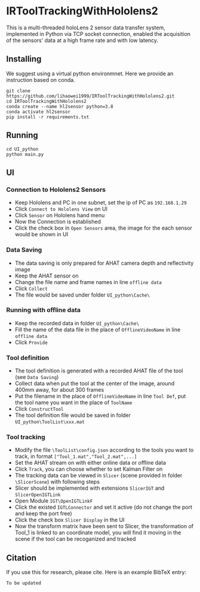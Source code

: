 # IRToolTrackingWithHololens2

This is a multi-threaded holoLens 2 sensor data transfer system, implemented in Python via TCP socket connection, enabled the acquisition of the sensors' data at a high frame rate and with low latency.

## Installing
We suggest using a virtual python environmnet. Here we provide an instruction based on conda.
```
git clone https://github.com/lihaowei1999/IRToolTrackingWithHololens2.git
cd IRToolTrackingWithHololens2
conda create --name hl2sensor python=3.8
conda activate hl2sensor
pip install -r requirements.txt
```

## Running
```
cd UI_python
python main.py
```

## UI
### Connection to Hololens2 Sensors
- Keep Hololens and PC in one subnet, set the ip of PC as `192.168.1.29`
- Click `Connect to Hololens View` on UI
- Click `Sensor` on Hololens hand menu
- Now the Connection is established
- Click the check box in `Open Sensors` area, the image for the each sensor would be shown in UI

### Data Saving
- The data saving is only prepared for AHAT camera depth and reflectivity image
- Keep the AHAT sensor on
- Change the file name and frame names in line `offline data`
- Click `Collect`
- The file would be saved under folder `UI_python\Cache\`

### Running with offline data
- Keep the recorded data in folder `UI_python\Cache\`
- Fill the name of the data file in the place of `OfflineVideoName` in line `offline data`
- Click `Provide`

### Tool definition
- The tool definition is generated with a recorded AHAT file of the tool (see `Data Saving`)
- Collect data when put the tool at the center of the image, around 400mm away, for about 300 frames
- Put the filename in the place of `OfflineVideoName` in line `Tool Def`, put the tool name you want in the place of `ToolName`
- Click `ConstructTool`
- The tool definition file would be saved in folder `UI_python\ToolList\xxx.mat`

### Tool tracking
- Modify the file `\ToolList\config.json` according to the tools you want to track, in format `["Tool_1.mat","Tool_2.mat",...]`
- Set the AHAT stream on with either online data or offline data
- Click `Track`, you can choose whether to set Kalman Filter on
- The tracking data can be viewed in `Slicer` (scene provided in folder `\SlicerScene`) with following steps
- Slicer should be implemented with extensions `SlicerIGT` and `SlicerOpenIGTLink`
- Open Module `IGT\OpenIGTLinkF`
- Click the existed `IGTLConnector` and set it active (do not change the port and keep the port free)
- Click the check box `Slicer Display` in the UI
- Now the transform matrix have been sent to Slicer, the transformation of Tool_1 is linked to an coordinate model, you will find it moving in the scene if the tool can be recoganized and tracked


## Citation
If you use this for research, please cite. Here is an example BibTeX entry:
```
To be updated
```
